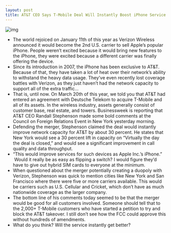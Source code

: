 ```yaml
---
layout: post
title: AT&T CEO Says T-Mobile Deal Will Instantly Boost iPhone Service
---
```

![img](http://media.idownloadblog.com/wp-content/uploads/2011/03/att-eat-tmobile.jpg)
* The world rejoiced on January 11th of this year as Verizon Wireless announced it would become the 2nd U.S. carrier to sell Apple’s popular iPhone. People weren’t excited because it would bring new features to the iPhone, they were excited because a different carrier was finally offering the device.
* Since its introduction in 2007, the iPhone has been exclusive to AT&T. Because of that, they have taken a lot of heat over their network’s ability to withstand the heavy data usage. They’ve even recently lost coverage battles with Verizon, as they just haven’t had the network capacity to support all of the extra traffic…
* That is, until now. On March 20th of this year, we told you that AT&T had entered an agreement with Deutsche Telekom to acquire T-Mobile and all of its assets. In the wireless industry, assets generally consist of customer base, real estate, and towers. Businessweek is reporting that AT&T CEO Randall Stephenson made some bold comments at the Council on Foreign Relations Event in New York yesterday morning.
* Defending the merger, Stephenson claimed the deal would instantly improve network capacity for AT&T by about 30 percent. He states that New York would see a 30 percent lift in capacity on “Virtually the day the deal is closed,” and would see a significant improvement in call quality and data throughput.
* “This would improve services for such devices as Apple Inc.’s iPhone.”  Would it really be as easy as flipping a switch? I would figure they’d have to give out hybrid SIM cards to everyone at the minimum.
* When questioned about the merger potentially creating a duopoly with Verizon, Stephenson was quick to mention cities like New York and San Francisco where there were five or more carriers available. This would be carriers such as U.S. Cellular and Cricket, which don’t have as much nationwide coverage as the larger company.
* The bottom line of his comments today seemed to be that the merger would be good for all customers involved. Someone should tell that to the 2,000+ T-Mobile customers who have started a petition to try and block the AT&T takeover. I still don’t see how the FCC could approve this without hundreds of amendments.
* What do you think? Will the service instantly get better?

